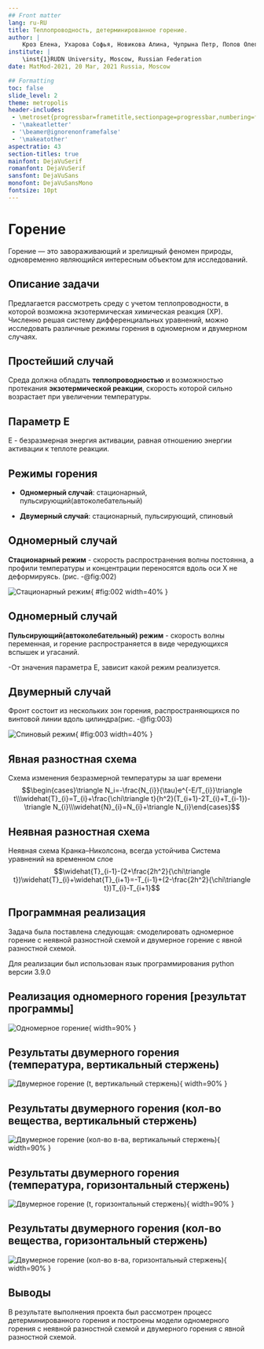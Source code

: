 ```yaml
---
## Front matter
lang: ru-RU
title: Теплопроводность, детерминированное горение.
author: |
	Кроз Елена, Ухарова Софья, Новикова Алина, Чупрына Петр, Попов Олег, Ширяев Кирилл\inst{1}
institute: |
	\inst{1}RUDN University, Moscow, Russian Federation
date: MatMod-2021, 20 Mar, 2021 Russia, Moscow

## Formatting
toc: false
slide_level: 2
theme: metropolis
header-includes:
 - \metroset{progressbar=frametitle,sectionpage=progressbar,numbering=fraction}
 - '\makeatletter'
 - '\beamer@ignorenonframefalse'
 - '\makeatother'
aspectratio: 43
section-titles: true
mainfont: DejaVuSerif
romanfont: DejaVuSerif
sansfont: DejaVuSans
monofont: DejaVuSansMono
fontsize: 10pt
---
```

# Горение

Горение — это завораживающий и зрелищный феномен природы, одновременно являющийся интересным объектом для исследований.

## Описание задачи

Предлагается рассмотреть среду с учетом теплопроводности, в которой возможна экзотермическая химическая реакция (ХР). Численно
решая систему дифференциальных уравнений, можно исследовать различные режимы горения в одномерном и двумерном случаях.

## Простейший случай

Среда должна обладать **теплопроводностью** и возможностью протекания **экзотермической реакции**, скорость которой сильно возрастает
при увеличении температуры.

## Параметр E

E - безразмерная энергия активации, равная отношению
энергии активации к теплоте реакции.

## Режимы горения

- **Одномерный случай**: стационарный, пульсирующий(автоколебательный)

- **Двумерный случай**: стационарный, пульсирующий, спиновый

## Одномерный случай

**Стационарный режим** - скорость распространения волны постоянна, а профили температуры и концентрации переносятся вдоль оси X не деформируясь. (рис. -@fig:002)

![Стационарный режим](2.png){ #fig:002 width=40% }

## Одномерный случай

**Пульсирующий(автоколебательный) режим** - скорость волны переменная, и горение распространяется в виде чередующихся вспышек и угасаний.

-От значения параметра E, зависит какой режим реализуется.

## Двумерный случай

Фронт состоит из нескольких зон горения,
распространяющихся по винтовой линии
вдоль цилиндра(рис. -@fig:003)

![Cпиновый режим](3.png){ #fig:003 width=40% }

## Явная разностная схема
Схема изменения безразмерной температуры за шаг времени
$$\begin{cases}\triangle N_i=-\frac{N_{i}}{\tau}e^{-E/T_{i}}\triangle t\\\widehat{T}_{i}=T_{i}+\frac{\chi\triangle t}{h^2}(T_{i+1}-2T_{i}+T_{i-1})-\triangle N_{i}\\\widehat{N}_{i}=N_{i}+\triangle N_{i}\end{cases}$$

## Неявная разностная схема
Неявная схема Кранка–Николсона, всегда устойчива
Система уравнений на временном слое
$$\widehat{T}_{i-1}-(2+\frac{2h^2}{\chi\triangle t})\widehat{T}_{i}+\widehat{T}_{i+1}=-T_{i-1}+(2-\frac{2h^2}{\chi\triangle t})T_{i}-T_{i+1}$$

## Программная реализация

Задача была поставлена следующая: смоделировать одномерное горение с неявной
разностной схемой и двумерное горение с явной разностной схемой.

Для реализации был использован язык программирования python версии 3.9.0

## Реализация одномерного горения [результат программы]

![Одномерное горение](gif/matmod1.png){ width=90% }

## Результаты двумерного горения (температура, вертикальный стержень)

![Двумерное горение (t, вертикальный стержень)](gif/temp_vert.png){ width=90% }

## Результаты двумерного горения (кол-во вещества, вертикальный стержень)

![Двумерное горение (кол-во в-ва, вертикальный стержень)](gif/n_vert.png){ width=90% }

## Результаты двумерного горения (температура, горизонтальный стержень)

![Двумерное горение (t, горизонтальный стержень)](gif/temp_gor.png){ width=90% }

## Результаты двумерного горения (кол-во вещества, горизонтальный стержень)

![Двумерное горение (кол-во в-ва, горизонтальный стержень)](gif/n_gor.png){ width=90% }

## Выводы

В результате выполнения проекта был рассмотрен процесс детерминированного
горения и построены модели одномерного горения с неявной разностной
схемой и двумерного горения с явной разностной схемой.
